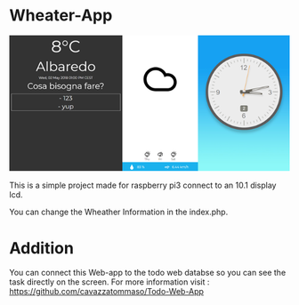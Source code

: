 # Wheater-App
![Wheater-App](https://github.com/cavazzatommaso/Wheater-App/blob/master/Immagine.png)

This is a simple project made for raspberry pi3 connect to an 10.1 display lcd.

You can change the Wheather Information in the index.php.

# Addition
You can connect this Web-app to the todo web databse so you can see the task directly on the screen.
For more information visit : https://github.com/cavazzatommaso/Todo-Web-App
